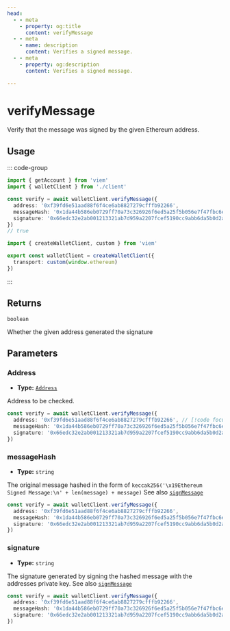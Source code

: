 ```yaml
---
head:
  - - meta
    - property: og:title
      content: verifyMessage
  - - meta
    - name: description
      content: Verifies a signed message.
  - - meta
    - property: og:description
      content: Verifies a signed message.

---
```


# verifyMessage

Verify that the message was signed by the given Ethereum address.

## Usage

::: code-group

```ts [example.ts]
import { getAccount } from 'viem'
import { walletClient } from './client'

const verify = await walletClient.verifyMessage({ 
  address: '0xf39fd6e51aad88f6f4ce6ab8827279cfffb92266',
  messageHash: '0x1da44b586eb0729ff70a73c326926f6ed5a25f5b056e7f47fbc6e58d86871655',
  signature: '0x66edc32e2ab001213321ab7d959a2207fcef5190cc9abb6da5b0d2a8a9af2d4d2b0700e2c317c4106f337fd934fbbb0bf62efc8811a78603b33a8265d3b8f8cb1c'
})
// true

```

```ts [client.ts]
import { createWalletClient, custom } from 'viem'

export const walletClient = createWalletClient({
  transport: custom(window.ethereum)
})
```

:::

## Returns

`boolean`

Whether the given address generated the signature

## Parameters

### Address

- **Type:** [`Address`](/docs/glossary/types#address)

Address to be checked.

```ts
const verify = await walletClient.verifyMessage({ 
  address: '0xf39fd6e51aad88f6f4ce6ab8827279cfffb92266', // [!code focus:1]
  messageHash: '0x1da44b586eb0729ff70a73c326926f6ed5a25f5b056e7f47fbc6e58d86871655',
  signature: '0x66edc32e2ab001213321ab7d959a2207fcef5190cc9abb6da5b0d2a8a9af2d4d2b0700e2c317c4106f337fd934fbbb0bf62efc8811a78603b33a8265d3b8f8cb1c'
})
```

### messageHash

- **Type:** `string`

The original message hashed in the form of `keccak256('\x19Ethereum Signed Message:\n' + len(message) + message)`
See also [`signMessage`](/docs/utilities/hashMessage)

```ts
const verify = await walletClient.verifyMessage({ 
  address: '0xf39fd6e51aad88f6f4ce6ab8827279cfffb92266', 
  messageHash: '0x1da44b586eb0729ff70a73c326926f6ed5a25f5b056e7f47fbc6e58d86871655', // [!code focus:1]
  signature: '0x66edc32e2ab001213321ab7d959a2207fcef5190cc9abb6da5b0d2a8a9af2d4d2b0700e2c317c4106f337fd934fbbb0bf62efc8811a78603b33a8265d3b8f8cb1c'
})
```

### signature

- **Type:** `string`

The signature generated by signing the hashed message with the addresses private key.
See also [`signMessage`](/docs/actions/wallet/signMessage)
```ts
const verify = await walletClient.verifyMessage({ 
  address: '0xf39fd6e51aad88f6f4ce6ab8827279cfffb92266', 
  messageHash: '0x1da44b586eb0729ff70a73c326926f6ed5a25f5b056e7f47fbc6e58d86871655', 
  signature: '0x66edc32e2ab001213321ab7d959a2207fcef5190cc9abb6da5b0d2a8a9af2d4d2b0700e2c317c4106f337fd934fbbb0bf62efc8811a78603b33a8265d3b8f8cb1c' // [!code focus:1]
})
```